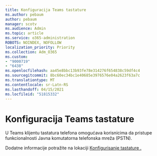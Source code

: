 ```yaml
---
title: Konfiguracija Teams tastature
ms.author: pebaum
author: pebaum
manager: scotv
ms.audience: Admin
ms.topic: article
ms.service: o365-administration
ROBOTS: NOINDEX, NOFOLLOW
localization_priority: Priority
ms.collection: Adm_O365
ms.custom:
- "9000719"
- "6438"
ms.openlocfilehash: aa45e8bbc13b93fe78e314276f654838c59df4c4
ms.sourcegitcommit: 8bc60ec34bc1e40685e3976576e04a2623f63a7c
ms.translationtype: MT
ms.contentlocale: sr-Latn-RS
ms.lasthandoff: 04/15/2021
ms.locfileid: "51815332"
---
```

# <a name="teams-dial-pad-configuration"></a>Konfiguracija Teams tastature

U Teams klijentu tastatura telefona omogućava korisnicima da pristupe funkcionalnosti Javna komutatorna telefonska mreža (PSTN).  

Dodatne informacije potražite na lokaciji [Konfigurisanje tastature .](https://docs.microsoft.com/microsoftteams/dial-pad-configuration)
